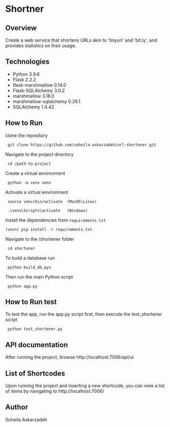 # Shortner

## Overview 
Create a web service that shortens URLs akin to 'tinyurl' and 'bit.ly', and provides statistics on their usage.

## Technologies

- Python 3.9.6
- Flask 2.2.2
- flask-marshmallow 0.14.0
- Flask-SQLAlchemy 3.0.2
- marshmallow 3.18.0
- marshmallow-sqlalchemy 0.28.1
- SQLAlchemy 1.4.42

## How to Run 
clone the repository

     git clone https://github.com/soheila-askarzadeh/url-shortener.git

Navigate to the project directory

     cd /path-to-project

Create a virtual environment

     python -m venv venv

Activate a virtual environment

     source venv/bin/activate  (MacOS\Linux)
      
     .\venv\Scripts\activate   (Windows)  

Install the dependencies from `requirements.txt`

    (vevn) pip install -r requirements.txt 

Navigate to the /shortener folder

     cd shortener

To build a database run

     python build_db.pyx

Then run the main Python script

     python app.py

## How to Run test 
To test the app, run the app.py script first, then execute the test_shortener script

     python test_shortener.py

## API documentation
After running the project, browse http://localhost:7006/api/ui

## List of Shortcodes
Upon running the project and inserting a new shortcode, you can view a list of items by navigating to http://localhost:7006/

## Author
   Soheila Askarzadeh 
